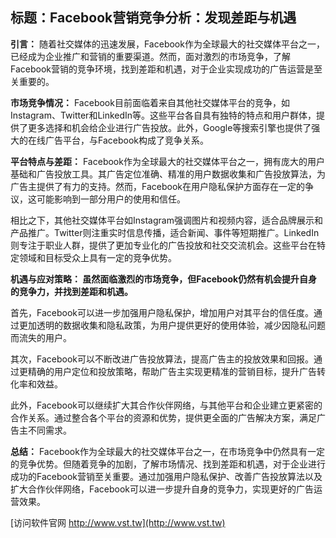 ## **标题：Facebook营销竞争分析：发现差距与机遇**

**引言：**
随着社交媒体的迅速发展，Facebook作为全球最大的社交媒体平台之一，已经成为企业推广和营销的重要渠道。然而，面对激烈的市场竞争，了解Facebook营销的竞争环境，找到差距和机遇，对于企业实现成功的广告运营是至关重要的。

**市场竞争情况：**
Facebook目前面临着来自其他社交媒体平台的竞争，如Instagram、Twitter和LinkedIn等。这些平台各自具有独特的特点和用户群体，提供了更多选择和机会给企业进行广告投放。此外，Google等搜索引擎也提供了强大的在线广告平台，与Facebook构成了竞争关系。

**平台特点与差距：**
Facebook作为全球最大的社交媒体平台之一，拥有庞大的用户基础和广告投放工具。其广告定位准确、精准的用户数据收集和广告投放算法，为广告主提供了有力的支持。然而，Facebook在用户隐私保护方面存在一定的争议，这可能影响到一部分用户的使用和信任。

相比之下，其他社交媒体平台如Instagram强调图片和视频内容，适合品牌展示和产品推广。Twitter则注重实时信息传播，适合新闻、事件等短期推广。LinkedIn则专注于职业人群，提供了更加专业化的广告投放和社交交流机会。这些平台在特定领域和目标受众上具有一定的竞争优势。

**机遇与应对策略： 虽然面临激烈的市场竞争，但Facebook仍然有机会提升自身的竞争力，并找到差距和机遇。**

首先，Facebook可以进一步加强用户隐私保护，增加用户对其平台的信任度。通过更加透明的数据收集和隐私政策，为用户提供更好的使用体验，减少因隐私问题而流失的用户。

其次，Facebook可以不断改进广告投放算法，提高广告主的投放效果和回报。通过更精确的用户定位和投放策略，帮助广告主实现更精准的营销目标，提升广告转化率和效益。

此外，Facebook可以继续扩大其合作伙伴网络，与其他平台和企业建立更紧密的合作关系。通过整合各个平台的资源和优势，提供更全面的广告解决方案，满足广告主不同需求。

**总结：**
Facebook作为全球最大的社交媒体平台之一，在市场竞争中仍然具有一定的竞争优势。但随着竞争的加剧，了解市场情况、找到差距和机遇，对于企业进行成功的Facebook营销至关重要。通过加强用户隐私保护、改善广告投放算法以及扩大合作伙伴网络，Facebook可以进一步提升自身的竞争力，实现更好的广告运营效果。


[访问软件官网 http://www.vst.tw](http://www.vst.tw)
